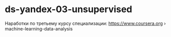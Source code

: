 # ds-yandex-03-unsupervised
Наработки по третьему курсу специализации: https://www.coursera.org › machine-learning-data-analysis

